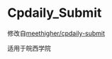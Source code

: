 # Cpdaily_Submit

修改自[meethigher/cpdaily-submit](https://github.com/meethigher/cpdaily-submit)  

适用于皖西学院
